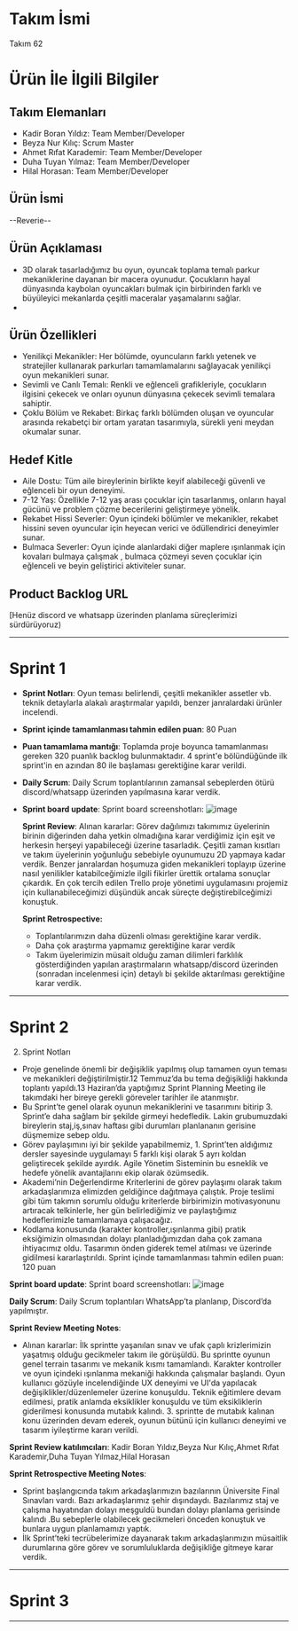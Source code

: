 # **Takım İsmi**

Takım 62

# Ürün İle İlgili Bilgiler

## Takım Elemanları

- Kadir Boran Yıldız: Team Member/Developer
- Beyza Nur Kılıç: Scrum Master
- Ahmet Rıfat Karademir: Team Member/Developer
- Duha Tuyan Yılmaz: Team Member/Developer
- Hilal Horasan: Team Member/Developer

## Ürün İsmi

--Reverie--

## Ürün Açıklaması
- 3D olarak tasarladığımız bu oyun, oyuncak toplama temalı parkur mekaniklerine dayanan bir macera oyunudur. Çocukların hayal dünyasında kaybolan oyuncakları bulmak için birbirinden farklı ve büyüleyici mekanlarda çeşitli maceralar yaşamalarını sağlar.
- 
## Ürün Özellikleri
- Yenilikçi Mekanikler: Her bölümde, oyuncuların farklı yetenek ve stratejiler kullanarak parkurları tamamlamalarını sağlayacak yenilikçi oyun mekanikleri sunar.
- Sevimli ve Canlı Temalı: Renkli ve eğlenceli grafikleriyle, çocukların ilgisini çekecek ve onları oyunun dünyasına çekecek sevimli temalara sahiptir.
- Çoklu Bölüm ve Rekabet: Birkaç farklı bölümden oluşan ve oyuncular arasında rekabetçi bir ortam yaratan tasarımıyla, sürekli yeni meydan okumalar sunar.

## Hedef Kitle
- Aile Dostu: Tüm aile bireylerinin birlikte keyif alabileceği güvenli ve eğlenceli bir oyun deneyimi.
- 7-12 Yaş: Özellikle 7-12 yaş arası çocuklar için tasarlanmış, onların hayal gücünü ve problem çözme becerilerini geliştirmeye yönelik.
- Rekabet Hissi Severler: Oyun içindeki bölümler ve mekanikler, rekabet hissini seven oyuncular için heyecan verici ve ödüllendirici deneyimler sunar.
- Bulmaca Severler: Oyun içinde alanlardaki diğer maplere ışınlanmak için kovaları bulmaya çalışmak , bulmaca çözmeyi seven çocuklar için eğlenceli ve beyin geliştirici aktiviteler sunar.

## Product Backlog URL

[Henüz discord ve whatsapp üzerinden planlama süreçlerimizi sürdürüyoruz)

---

# Sprint 1

- **Sprint Notları**: Oyun teması belirlendi, çeşitli mekanikler assetler vb. teknik detaylarla alakalı araştırmalar yapıldı, benzer janralardaki ürünler incelendi.
- **Sprint içinde tamamlanması tahmin edilen puan**: 80 Puan
- **Puan tamamlama mantığı**: Toplamda proje boyunca tamamlanması gereken 320 puanlık backlog bulunmaktadır. 4 sprint'e bölündüğünde ilk sprint'in en azından 80 ile başlaması gerektiğine karar verildi.
- **Daily Scrum**: Daily Scrum toplantılarının zamansal sebeplerden ötürü discord/whatsapp üzerinden yapılmasına karar verdik.
- **Sprint board update**: Sprint board screenshotları:
  ![image](https://github.com/l4NGEL/googleAkademiBootcamp/assets/91789133/ba6bf0ac-c5b8-46e2-9638-4425ac836596)

  **Sprint Review**: 
Alınan kararlar: Görev dağılımızı takımımız üyelerinin birinin diğerinden daha yetkin olmadığına karar verdiğimiz için eşit ve herkesin herşeyi yapabileceği üzerine tasarladık. Çeşitli zaman kısıtları ve takım üyelerinin yoğunluğu sebebiyle oyunumuzu 2D yapmaya kadar verdik. Benzer janralardan hoşumuza giden mekanikleri toplayıp üzerine nasıl yenilikler katabilceğimizle ilgili fikirler ürettik ortalama sonuçlar çıkardık. En çok tercih edilen Trello proje yönetimi uygulamasını projemiz için kullanabileceğimizi düşündük ancak süreçte değiştirebilceğimizi konuştuk.

  **Sprint Retrospective:**
  - Toplantılarımızın daha düzenli olması gerektiğine karar verdik.
  - Daha çok araştırma yapmamız gerektiğine karar verdik
  - Takım üyelerimizin müsait olduğu zaman dilimleri farklılık gösterdiğinden yapılan araştırmaların whatsapp/discord üzerinden (sonradan incelenmesi için) detaylı bi şekilde aktarılması gerektiğine karar verdik.



---

# Sprint 2
2. Sprint Notları
- Proje genelinde önemli bir değişiklik yapılmış olup tamamen oyun teması ve mekanikleri değiştirilmiştir.12 Temmuz’da bu tema değişikliği hakkında toplantı yapıldı.13 Haziran’da yaptığımız Sprint Planning Meeting ile takımdaki her bireye gerekli göreveler tarihler ile atanmıştır.
- Bu Sprint’te genel olarak oyunun mekaniklerini ve tasarımını bitirip 3. Sprint’e daha sağlam bir şekilde girmeyi hedefledik. Lakin grubumuzdaki bireylerin staj,iş,sınav haftası gibi durumları planlananın gerisine düşmemize sebep oldu.
- Görev paylaşımını iyi bir şekilde yapabilmemiz, 1. Sprint’ten aldığımız dersler sayesinde uygulamayı 5 farklı kişi olarak 5 ayrı koldan geliştirecek şekilde ayırdık. Agile Yönetim Sisteminin bu esneklik ve hedefe yönelik avantajlarını ekip olarak özümsedik.
- Akademi’nin Değerlendirme Kriterlerini de görev paylaşımı olarak takım arkadaşlarımıza elimizden geldiğince dağıtmaya çalıştık. Proje teslimi gibi tüm takımın sorumlu olduğu kriterlerde birbirimizin motivasyonunu artıracak telkinlerle, her gün belirlediğimiz ve paylaştığımız hedeflerimizle tamamlamaya çalışacağız.
- Kodlama konusunda (karakter kontroller,ışınlanma gibi) pratik eksiğimizin olmasından dolayı planladığımızdan daha çok zamana ihtiyacımız oldu. Tasarımın önden giderek temel atılması ve üzerinde gidilmesi kararlaştırıldı.
Sprint içinde tamamlanması tahmin edilen puan: 120 puan
 
 **Sprint board update**: Sprint board screenshotları:
 ![image](https://github.com/user-attachments/assets/f22d9c5f-e295-499a-a221-235e7ba32352)

 **Daily Scrum**: Daily Scrum toplantıları WhatsApp’ta planlanıp, Discord’da yapılmıştır.

 **Sprint Review Meeting Notes**:
- Alınan kararlar: İlk sprintte yaşanılan sınav ve ufak çaplı krizlerimizin yaşatmış olduğu gecikmeler takım ile görüşüldü. Bu sprintte oyunun genel terrain tasarımı ve mekanik kısmı tamamlandı. Karakter kontroller ve oyun içindeki ışınlanma mekaniği hakkında çalışmalar başlandı. Oyun kullanıcı gözüyle incelendiğinde UX deneyimi ve UI'da yapılacak değişiklikler/düzenlemeler üzerine konuşuldu. Teknik eğitimlere devam edilmesi, pratik anlamda eksiklikler konuşuldu ve tüm eksikliklerin giderilmesi konusunda mutabık kalındı. 3. sprintte de mutabık kalınan konu üzerinden devam ederek, oyunun bütünü için kullanıcı deneyimi ve tasarım iyileştirme kararı verildi.

 **Sprint Review katılımcıları**: Kadir Boran Yıldız,Beyza Nur Kılıç,Ahmet Rıfat Karademir,Duha Tuyan Yılmaz,Hilal Horasan

 **Sprint Retrospective Meeting Notes**:
- Sprint başlangıcında takım arkadaşlarımızın bazılarının Üniversite Final Sınavları vardı. Bazı arkadaşlarımız şehir dışındaydı. Bazılarımız staj ve çalışma hayatından dolayı meşguldü bundan dolayı planlama gerisinde kalındı .Bu sebeplerle olabilecek gecikmeleri önceden konuştuk ve bunlara uygun planlamamızı yaptık.
- İlk Sprint’teki tecrübelerimize dayanarak takım arkadaşlarımızın müsaitlik durumlarına göre görev ve sorumluluklarda değişikliğe gitmeye karar verdik.

---

# Sprint 3

---

